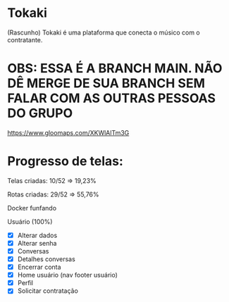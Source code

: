 # Tokaki
(Rascunho)
Tokaki é uma plataforma que conecta o músico com o contratante. 

# OBS: ESSA É A BRANCH MAIN. NÃO DÊ MERGE DE SUA BRANCH SEM FALAR COM AS OUTRAS PESSOAS DO GRUPO
https://www.gloomaps.com/XKWlAlTm3G

# Progresso de telas: 

Telas criadas:
10/52 => 19,23%

Rotas criadas:
29/52 => 55,76%

Docker funfando

Usuário (100%)

- [x] Alterar dados
- [x] Alterar senha
- [x] Conversas
- [x] Detalhes conversas
- [x] Encerrar conta
- [x] Home usuário (nav footer usuário)
- [x] Perfil
- [x] Solicitar contratação
